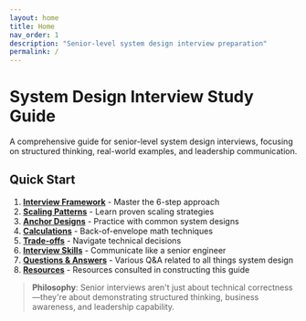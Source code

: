 ```yaml
---
layout: home
title: Home
nav_order: 1
description: "Senior-level system design interview preparation"
permalink: /
---
```


# System Design Interview Study Guide

A comprehensive guide for senior-level system design interviews, focusing on structured thinking, real-world examples, and leadership communication.

## Quick Start
1. **[Interview Framework](framework/)** - Master the 6-step approach
2. **[Scaling Patterns](scaling-patterns/)** - Learn proven scaling strategies  
3. **[Anchor Designs](anchor-designs/)** - Practice with common system designs
4. **[Calculations](calculations/)** - Back-of-envelope math techniques
5. **[Trade-offs](tradeoffs/)** - Navigate technical decisions
6. **[Interview Skills](interview-skills/)** - Communicate like a senior engineer
7. **[Questions & Answers](questions-answers.html)** - Various Q&A related to all things system design
8. **[Resources](resources.html)** - Resources consulted in constructing this guide

> **Philosophy**: Senior interviews aren't just about technical correctness—they're about demonstrating structured thinking, business awareness, and leadership capability.